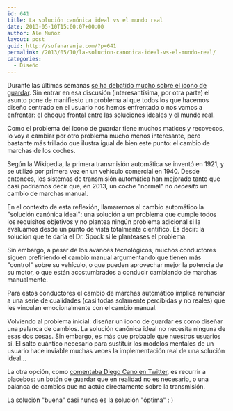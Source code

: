 ```yaml
---
id: 641
title: La solución canónica ideal vs el mundo real
date: 2013-05-10T15:00:07+00:00
author: Ale Muñoz
layout: post
guid: http://sofanaranja.com/?p=641
permalink: /2013/05/10/la-solucion-canonica-ideal-vs-el-mundo-real/
categories:
  - Diseño
---
```

Durante las últimas semanas [se ha debatido mucho sobre el icono de guardar](http://branch.com/b/redesigning-the-save-symbol-let-s-do-this). Sin entrar en esa discusión (interesantísima, por otra parte) el asunto pone de manifiesto un problema al que todos los que hacemos diseño centrado en el usuario nos hemos enfrentado o nos vamos a enfrentar: el choque frontal entre las soluciones ideales y el mundo real.

Como el problema del icono de guardar tiene muchos matices y recovecos, lo voy a cambiar por otro problema mucho menos interesante, pero bastante más trillado que ilustra igual de bien este punto: el cambio de marchas de los coches.

Según la Wikipedia, la primera transmisión automática se inventó en 1921, y se utilizó por primera vez en un vehículo comercial en 1940. Desde entonces, los sistemas de transmisión automática han mejorado tanto que casi podríamos decir que, en 2013, un coche "normal" no *necesita* un cambio de marchas manual.

En el contexto de esta reflexión, llamaremos al cambio automático la "solución canónica ideal": una solución a un problema que cumple todos los requisitos objetivos y no plantea ningún problema adicional si la evaluamos desde un punto de vista totalmente científico. Es decir: la solución que te daría el Dr. Spock si le planteases el problema.

Sin embargo, a pesar de los avances tecnológicos, muchos conductores siguen prefiriendo el cambio manual argumentando que tienen más "control" sobre su vehículo, o que pueden aprovechar mejor la potencia de su motor, o que están acostumbrados a conducir cambiando de marchas manualmente.

Para estos conductores el cambio de marchas automático implica renunciar a una serie de cualidades (casi todas solamente percibidas y no reales) que les vinculan emocionalmente con el cambio manual.

Volviendo al problema inicial: diseñar un icono de guardar es como diseñar una palanca de cambios. La solución canónica ideal no necesita ninguna de esas dos cosas. Sin embargo, es más que probable que nuestros usuarios sí. El salto cuántico necesario para sustituir los modelos mentales de un usuario hace inviable muchas veces la implementación real de una solución ideal…

La otra opción, como [comentaba Diego Cano en Twitter](https://twitter.com/DamagedGoods/status/332836476142358530), es recurrir a placebos: un botón de guardar que en realidad no es necesario, o una palanca de cambios que no actúe directamente sobre la transmisión.

La solución "buena" casi nunca es la solución "óptima" : )